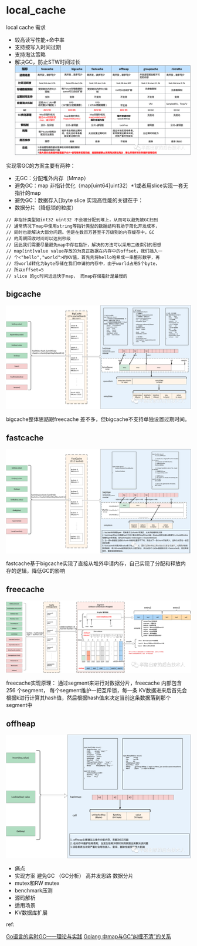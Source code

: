 # local_cache

local cache 需求
- 较高读写性能+命中率
- 支持按写入时间过期
- 支持淘汰策略
- 解决GC，防止STW时间过长
![](_doc/640.png)

实现零GC的方案主要有两种：
- 无GC：分配堆外内存（Mmap）
- 避免GC：map 非指针优化（map[uint64]uint32）*1或者用slice实现一套无指针的map
- 避免GC：数据存入[]byte slice 
实现高性能的关键在于：
- 数据分片（降低锁的粒度）

```aidl
// 非指针类型如int32 uint32 不会被分配到堆上，从而可以避免被GC扫到
// 通常情况下map中使用string等指针类型的数据结构有助于简化开发成本，
// 同时也能解决大部分问题。但是在数百万甚至千万级别的内存缓存中，GC
// 的周期回收时间可以达到秒级
// 因此我们需要尽量避免map中存在指针，解决的方法可以采用二级索引的思想
// map[int]value value存放的为真正数据在内存中的offset，我们插入一
// 个<"hello","world">的KV值，首先先将hello哈希成一串整形数字，再
// 将world转化为byte存储在我们申请的内存中，由于world占用5个byte，
// 所以offset=5
// slice 的gc时间远远快于map， 而map存储指针是最慢的
```
## bigcache
![](_doc/bigcache.png)

bigcache整体思路跟freecache 差不多，但bigcache不支持单独设置过期时间。


## fastcache
![](_doc/fastcache.png)

fastcache基于bigcache实现了直接从堆外申请内存，自己实现了分配和释放内存的逻辑，降低GC的影响

## freecache
![](_doc/freecache.png)

freecache实现原理：
通过segment来进行对数据分片，freecache 内部包含256 个segment， 每个segment维护一把互斥锁，每一条
KV数据进来后首先会根据k进行计算其hash值，然后根据hash值来决定当前这条数据落到那个segment中



## offheap
![](_doc/offheap.png)

- 痛点
- 实现方案 避免GC （GC分析） 高并发思路 数据分片
- mutex和RW mutex
- benchmark压测
- 源码解析
- 适用场景
- KV数据库扩展

ref:

[Go语言的实时GC——理论与实践](https://segmentfault.com/a/1190000010753702?_ea=2426880)
[Golang 中map与GC“纠缠不清”的关系](https://blog.csdn.net/weixin_38683995/article/details/113522023)

